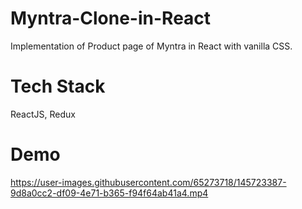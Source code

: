 # Myntra-Clone-in-React
Implementation of Product page of Myntra in React with vanilla CSS.
# Tech Stack
ReactJS, Redux

# Demo


https://user-images.githubusercontent.com/65273718/145723387-9d8a0cc2-df09-4e71-b365-f94f64ab41a4.mp4

